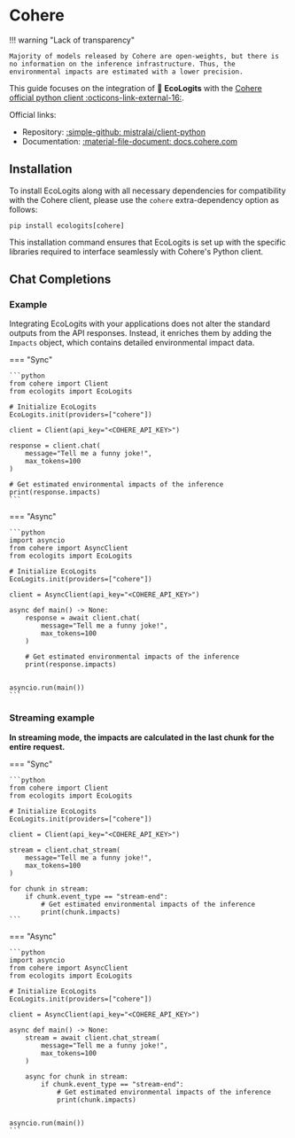 # Cohere

!!! warning "Lack of transparency"
    
    Majority of models released by Cohere are open-weights, but there is no information on the inference infrastructure. Thus, the environmental impacts are estimated with a lower precision.

This guide focuses on the integration of :seedling: **EcoLogits** with the [Cohere official python client :octicons-link-external-16:](https://github.com/cohere-ai/cohere-python).

Official links:

* Repository: [:simple-github: mistralai/client-python](https://github.com/cohere-ai/cohere-python)
* Documentation: [:material-file-document: docs.cohere.com](https://docs.cohere.com/)


## Installation

To install EcoLogits along with all necessary dependencies for compatibility with the Cohere client, please use the `cohere` extra-dependency option as follows:

```shell
pip install ecologits[cohere]
```

This installation command ensures that EcoLogits is set up with the specific libraries required to interface seamlessly with Cohere's Python client.

## Chat Completions

### Example

Integrating EcoLogits with your applications does not alter the standard outputs from the API responses. Instead, it enriches them by adding the `Impacts` object, which contains detailed environmental impact data.

=== "Sync"

    ```python
    from cohere import Client
    from ecologits import EcoLogits
    
    # Initialize EcoLogits
    EcoLogits.init(providers=["cohere"])
    
    client = Client(api_key="<COHERE_API_KEY>")
    
    response = client.chat(
        message="Tell me a funny joke!", 
        max_tokens=100
    )
    
    # Get estimated environmental impacts of the inference
    print(response.impacts)
    ```

=== "Async"

    ```python
    import asyncio
    from cohere import AsyncClient
    from ecologits import EcoLogits
    
    # Initialize EcoLogits
    EcoLogits.init(providers=["cohere"])
    
    client = AsyncClient(api_key="<COHERE_API_KEY>")
    
    async def main() -> None:
        response = await client.chat(
            message="Tell me a funny joke!", 
            max_tokens=100
        )
        
        # Get estimated environmental impacts of the inference
        print(response.impacts)
    
    
    asyncio.run(main())
    ```

### Streaming example

**In streaming mode, the impacts are calculated in the last chunk for the entire request.**

=== "Sync"

    ```python
    from cohere import Client
    from ecologits import EcoLogits
    
    # Initialize EcoLogits
    EcoLogits.init(providers=["cohere"])
    
    client = Client(api_key="<COHERE_API_KEY>")
    
    stream = client.chat_stream(
        message="Tell me a funny joke!", 
        max_tokens=100
    )
    
    for chunk in stream:
        if chunk.event_type == "stream-end":
            # Get estimated environmental impacts of the inference
            print(chunk.impacts)
    ```

=== "Async"

    ```python
    import asyncio
    from cohere import AsyncClient
    from ecologits import EcoLogits
    
    # Initialize EcoLogits
    EcoLogits.init(providers=["cohere"])
    
    client = AsyncClient(api_key="<COHERE_API_KEY>")
    
    async def main() -> None:
        stream = await client.chat_stream(
            message="Tell me a funny joke!", 
            max_tokens=100
        )
        
        async for chunk in stream:
            if chunk.event_type == "stream-end":
                # Get estimated environmental impacts of the inference
                print(chunk.impacts)
    
    
    asyncio.run(main())
    ```

